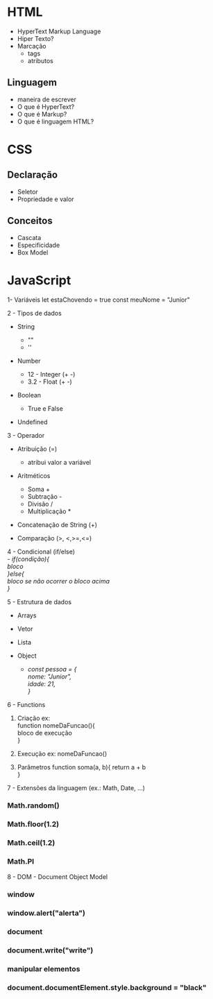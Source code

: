 # HTML
- HyperText Markup Language
- Hiper Texto?
- Marcação
  - tags
  - atributos 

## Linguagem
- maneira de escrever
- O que é HyperText?
- O que é Markup?
- O que é linguagem HTML?

# CSS

## Declaração
  - Seletor
  - Propriedade e valor

## Conceitos
- Cascata
- Especificidade
- Box Model

# JavaScript

1- Variáveis
  let estaChovendo = true
    const meuNome = "Junior"
  
2 - Tipos de dados
  - String
    - ""
    - ''

  - Number
    - 12 - Integer (+ -)
    - 3.2 - Float (+ -)

  - Boolean
    - True e False

  - Undefined

3 - Operador
  - Atribuição (=)
    - atribui valor a variável 

  - Aritméticos
    - Soma +
    - Subtração -
    - Divisão /
    - Multiplicação *

  - Concatenação de String (+)

  - Comparação (>, <,>=,<=)

4 - Condicional (if/else) </br>
    - _if(condição){ </br>
    </t></t>bloco </br>
      </t>}else{ </br>
         </t></t>bloco se não ocorrer o bloco acima</br> 
      </t>}_

5 - Estrutura de dados
  - Arrays
  - Vetor
  - Lista


  - Object</br>
    - _const pessoa = { </br>
nome: "Junior",</br>
idade: 21,</br>
    }_</br>

6 - Functions
  1. Criação 
    ex:</br>
      function nomeDaFuncao(){</br>
        bloco de execução</br>
    }</br>

  2. Execução
    ex:
      nomeDaFuncao()

  3. Parâmetros
      function soma(a, b){
      return a + b  
      }

7 - Extensões da linguagem (ex.: Math, Date, ...)

  ### Math.random()
  ### Math.floor(1.2)
  ### Math.ceil(1.2)
  ### Math.PI

8 - DOM - Document Object Model

  ### window
  ### window.alert("alerta")
  ### document
  ### document.write("write")
  ### manipular elementos
  ### document.documentElement.style.background = "black"


 
